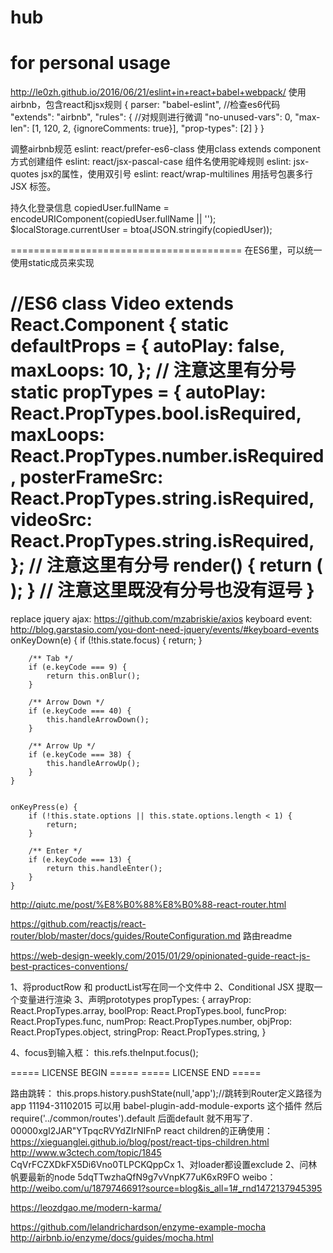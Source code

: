# hub
for personal usage
=========================================================
http://le0zh.github.io/2016/06/21/eslint+in+react+babel+webpack/
使用airbnb，包含react和jsx规则
{
  parser: "babel-eslint",  //检查es6代码
  "extends": "airbnb",
  "rules": {  //对规则进行微调
    "no-unused-vars": 0,
    "max-len": [1, 120, 2, {ignoreComments: true}],
    "prop-types": [2]
  }
}

调整airbnb规范
eslint: react/prefer-es6-class  使用class extends component方式创建组件
eslint: react/jsx-pascal-case  组件名使用驼峰规则
eslint: jsx-quotes  jsx的属性，使用双引号
eslint: react/wrap-multilines  用括号包裹多行 JSX 标签。 

持久化登录信息
copiedUser.fullName = encodeURIComponent(copiedUser.fullName || '');
$localStorage.currentUser = btoa(JSON.stringify(copiedUser));


========================================
在ES6里，可以统一使用static成员来实现

//ES6
class Video extends React.Component {
    static defaultProps = {
        autoPlay: false,
        maxLoops: 10,
    };  // 注意这里有分号
    static propTypes = {
        autoPlay: React.PropTypes.bool.isRequired,
        maxLoops: React.PropTypes.number.isRequired,
        posterFrameSrc: React.PropTypes.string.isRequired,
        videoSrc: React.PropTypes.string.isRequired,
    };  // 注意这里有分号
    render() {
        return (
            <View />
        );
    } // 注意这里既没有分号也没有逗号
}
========================================
replace jquery ajax: https://github.com/mzabriskie/axios
keyboard event: http://blog.garstasio.com/you-dont-need-jquery/events/#keyboard-events
onKeyDown(e) {
        if (!this.state.focus) {
            return;
        }

        /** Tab */
        if (e.keyCode === 9) {
            return this.onBlur();
        }

        /** Arrow Down */
        if (e.keyCode === 40) {
            this.handleArrowDown();
        }

        /** Arrow Up */
        if (e.keyCode === 38) {
            this.handleArrowUp();
        }
    }
    
    
    onKeyPress(e) {
        if (!this.state.options || this.state.options.length < 1) {
            return;
        }

        /** Enter */
        if (e.keyCode === 13) {
            return this.handleEnter();
        }
    }





http://qiutc.me/post/%E8%B0%88%E8%B0%88-react-router.html

https://github.com/reactjs/react-router/blob/master/docs/guides/RouteConfiguration.md
路由readme

https://web-design-weekly.com/2015/01/29/opinionated-guide-react-js-best-practices-conventions/

1、将productRow 和 productList写在同一个文件中
2、Conditional JSX  提取一个变量进行渲染
3、声明prototypes
propTypes: {
        arrayProp: React.PropTypes.array,
        boolProp: React.PropTypes.bool,
        funcProp: React.PropTypes.func,
        numProp: React.PropTypes.number,
        objProp: React.PropTypes.object,
        stringProp: React.PropTypes.string,
    }


4、focus到输入框： this.refs.theInput.focus();


===== LICENSE BEGIN =====
===== LICENSE END =====

路由跳转： this.props.history.pushState(null,'app');//跳转到Router定义路径为app
11194-31102015
可以用 babel-plugin-add-module-exports 这个插件 然后 require('../common/routes').default 后面default 就不用写了.
00000xgI2JAR"YTpqcRVYdZIrNIFnP
react children的正确使用： https://xieguanglei.github.io/blog/post/react-tips-children.html
http://www.w3ctech.com/topic/1845
CqVrFCZXDkFX5Di6Vno0TLPCKQppCx
1、对loader都设置exclude
2、问林帆要最新的node
5dqTTwzhaQfN9g7vVnpK77uK6xR9FO
weibo： http://weibo.com/u/1879746691?source=blog&is_all=1#_rnd1472137945395

https://leozdgao.me/modern-karma/


https://github.com/lelandrichardson/enzyme-example-mocha
http://airbnb.io/enzyme/docs/guides/mocha.html
